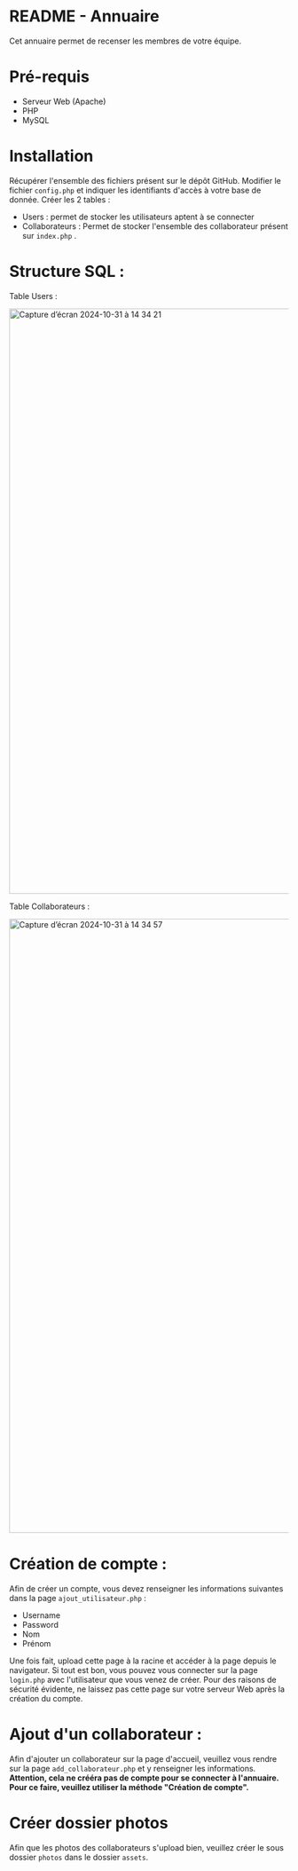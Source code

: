 # README - Annuaire 
Cet annuaire permet de recenser les membres de votre équipe. 

# Pré-requis 
- Serveur Web (Apache)
- PHP
- MySQL

# Installation 
Récupérer l'ensemble des fichiers présent sur le dépôt GitHub. Modifier le fichier `config.php` et indiquer les identifiants d'accès à votre base de donnée. 
Créer les 2 tables : 
- Users : permet de stocker les utilisateurs aptent à se connecter
- Collaborateurs : Permet de stocker l'ensemble des collaborateur présent sur `index.php` .

# Structure SQL : 

Table Users : 

<img width="1055" alt="Capture d’écran 2024-10-31 à 14 34 21" src="https://github.com/user-attachments/assets/cccf9465-ec90-4bf0-b00d-efcdc49d70ed">

Table Collaborateurs : 

<img width="1107" alt="Capture d’écran 2024-10-31 à 14 34 57" src="https://github.com/user-attachments/assets/793df4b5-f998-4ba9-8c44-4074b81d0772">

# Création de compte : 

Afin de créer un compte, vous devez renseigner les informations suivantes dans la page `ajout_utilisateur.php` : 

- Username
- Password
- Nom
- Prénom

Une fois fait, upload cette page à la racine et accéder à la page depuis le navigateur. Si tout est bon, vous pouvez vous connecter sur la page `login.php` avec l'utilisateur que vous 
venez de créer. 
Pour des raisons de sécurité évidente, ne laissez pas cette page sur votre serveur Web après la création du compte. 

# Ajout d'un collaborateur : 

Afin d'ajouter un collaborateur sur la page d'accueil, veuillez vous rendre sur la page `add_collaborateur.php` et y renseigner les informations. 
**Attention, cela ne crééra pas de compte pour se connecter à l'annuaire. Pour ce faire, veuillez utiliser la méthode "Création de compte".**

# Créer dossier photos 

Afin que les photos des collaborateurs s'upload bien, veuillez créer le sous dossier `photos` dans le dossier `assets`. 

